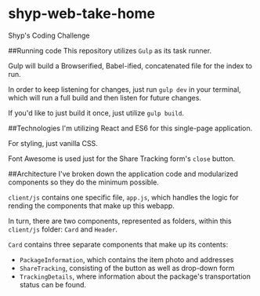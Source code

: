 # shyp-web-take-home
Shyp's Coding Challenge

##Running code
This repository utilizes `Gulp` as its task runner.

Gulp will build a Browserified, Babel-ified, concatenated file for the index to run.

In order to keep listening for changes, just run `gulp dev` in your terminal, which will run a full build and then listen for future changes.

If you'd like to just build it once, just utilize `gulp build`.

##Technologies
I'm utilizing React and ES6 for this single-page application.

For styling, just vanilla CSS.

Font Awesome is used just for the Share Tracking form's `close` button.

##Architecture
I've broken down the application code and modularized components so they do the minimum possible.

`client/js` contains one specific file, `app.js`, which handles the logic for rending the components that make up this webapp.

In turn, there are two components, represented as folders, within this `client/js` folder: `Card` and `Header`.

`Card` contains three separate components that make up its contents:

+ `PackageInformation`, which contains the item photo and addresses
+ `ShareTracking`, consisting of the button as well as drop-down form
+ `TrackingDetails`, where information about the package's transportation status can be found.